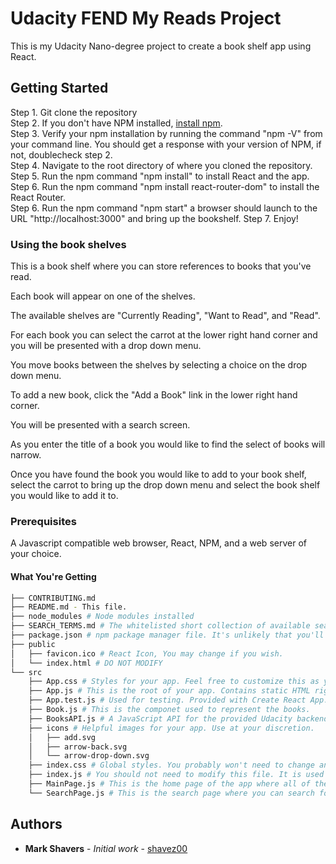 # Udacity FEND My Reads Project

This is my Udacity Nano-degree project to create a book shelf app using React.

## Getting Started

Step 1.  Git clone the repository</br>
Step 2.  If you don't have NPM installed, [install npm](https://www.npmjs.com/get-npm).</br>
Step 3.  Verify your npm installation by running the command "npm -V" from your command line.  You should get a response with your version of NPM, if not, doublecheck step 2.</br>
Step 4.  Navigate to the root directory of where you cloned the repository.</br>
Step 5.  Run the npm command "npm install" to install React and the app.</br>
Step 6.  Run the npm command "npm install react-router-dom" to install the React Router.</br>
Step 6.  Run the npm command "npm start" a browser should launch to the URL "http://localhost:3000" and bring up the bookshelf.
Step 7.  Enjoy!</br>

### Using the book shelves

This is a book shelf where you can store references to books that you've read.

Each book will appear on one of the shelves.

The available shelves are "Currently Reading", "Want to Read", and "Read".

For each book you can select the carrot at the lower right hand corner and you will be presented with a drop down menu.

You move books between the shelves by selecting a choice on the drop down menu.

To add a new book, click the "Add a Book" link in the lower right hand corner.

You will be presented with a search screen.

As you enter the title of a book you would like to find the select of books will narrow.

Once you have found the book you would like to add to your book shelf, select the carrot to bring up the drop down menu and select the book shelf you would like to add it to.

### Prerequisites

A Javascript compatible web browser, React, NPM, and a web server of your choice.

#### What You're Getting
```bash
├── CONTRIBUTING.md
├── README.md - This file.
├── node_modules # Node modules installed
├── SEARCH_TERMS.md # The whitelisted short collection of available search terms for you to use with your app.
├── package.json # npm package manager file. It's unlikely that you'll need to modify this.
├── public
│   ├── favicon.ico # React Icon, You may change if you wish.
│   └── index.html # DO NOT MODIFY
└── src
    ├── App.css # Styles for your app. Feel free to customize this as you desire.
    ├── App.js # This is the root of your app. Contains static HTML right now.
    ├── App.test.js # Used for testing. Provided with Create React App. Testing is encouraged, but not required.
    ├── Book.js # This is the componet used to represent the books.
    ├── BooksAPI.js # A JavaScript API for the provided Udacity backend. Instructions for the methods are below.
    ├── icons # Helpful images for your app. Use at your discretion.
    │   ├── add.svg
    │   ├── arrow-back.svg
    │   └── arrow-drop-down.svg
    ├── index.css # Global styles. You probably won't need to change anything here.
    ├── index.js # You should not need to modify this file. It is used for DOM rendering only.
    ├── MainPage.js # This is the home page of the app where all of the book shelves and books are displayed
    └── SearchPage.js # This is the search page where you can search for new books that can be added to the shelves
```
## Authors

* **Mark Shavers** - *Initial work* - [shavez00](https://github.com/shavez00)
